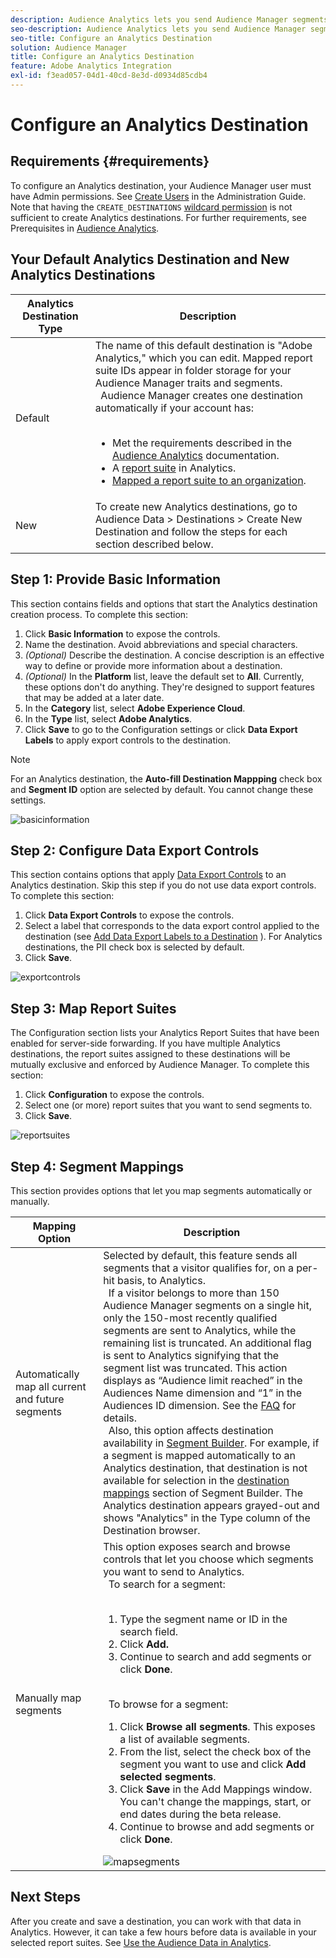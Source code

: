 ```yaml
---
description: Audience Analytics lets you send Audience Manager segments to Analytics. To use this feature, you create an Analytics destination and map segments to it in Audience Manager.
seo-description: Audience Analytics lets you send Audience Manager segments to Analytics. To use this feature, you create an Analytics destination and map segments to it in Audience Manager.
seo-title: Configure an Analytics Destination
solution: Audience Manager
title: Configure an Analytics Destination
feature: Adobe Analytics Integration
exl-id: f3ead057-04d1-40cd-8e3d-d0934d85cdb4
---
```

# Configure an Analytics Destination

## Requirements {#requirements}

To configure an Analytics destination, your Audience Manager user must have Admin permissions. See [Create Users](/help/using/features/administration/administration-overview.md#create-users) in the Administration Guide. Note that having the `CREATE_DESTINATIONS` [wildcard permission](/help/using/features/administration/administration-overview.md#wild-card-permissions) is not sufficient to create Analytics destinations.
For further requirements, see Prerequisites in [Audience Analytics](https://experienceleague.adobe.com/docs/analytics/integration/audience-analytics/mc-audiences-aam.html).

## Your Default Analytics Destination and New Analytics Destinations

|  Analytics Destination Type |  Description |
|---|---|
|  Default |  The name of this default destination is "Adobe Analytics," which you can edit. Mapped report suite IDs appear in folder storage for your Audience Manager traits and segments. <br>&nbsp; Audience Manager creates one destination automatically if your account has: <br>&nbsp; <ul><li>Met the requirements described in the [Audience Analytics](https://experienceleague.adobe.com/docs/analytics/integration/audience-analytics/mc-audiences-aam.html) documentation.</li><li>A [report suite](https://experienceleague.adobe.com/docs/analytics/admin/manage-report-suites/report-suites-admin.html) in Analytics.</li><li>[Mapped a report suite to an organization](https://experienceleague.adobe.com/docs/core-services/interface/about-core-services/report-suite-mapping.html).</li></ul>|
|  New | To create new Analytics destinations, go to Audience Data > Destinations > Create New Destination and follow the steps for each section described below. |

## Step 1: Provide Basic Information

This section contains fields and options that start the Analytics destination creation process. To complete this section:

1. Click **Basic Information** to expose the controls.
2. Name the destination. Avoid abbreviations and special characters.
3. *(Optional)* Describe the destination. A concise description is an effective way to define or provide more information about a destination.
4. *(Optional)* In the **Platform** list, leave the default set to **All**. Currently, these options don't do anything. They're designed to support features that may be added at a later date.
5. In the **Category** list, select **Adobe Experience Cloud**.
6. In the **Type** list, select **Adobe Analytics**.
7. Click **Save** to go to the Configuration settings or click **Data Export Labels** to apply export controls to the destination.

>[!NOTE]
>
>For an Analytics destination, the **Auto-fill Destination Mappping** check box and **Segment ID** option are selected by default. You cannot change these settings.

![basicinformation](assets/basicinformation.png)

## Step 2: Configure Data Export Controls

This section contains options that apply [Data Export Controls](/help/using/features/data-export-controls.md) to an Analytics destination. Skip this step if you do not use data export controls. To complete this section:

1. Click **Data Export Controls** to expose the controls.
1. Select a label that corresponds to the data export control applied to the destination (see [Add Data Export Labels to a Destination](/help/using/features/destinations/add-data-export-labels.md) ). For Analytics destinations, the PII check box is selected by default.
1. Click **Save**.

![exportcontrols](assets/exportControls.png)

## Step 3: Map Report Suites

The Configuration section lists your Analytics Report Suites that have been enabled for server-side forwarding. If you have multiple Analytics destinations, the report suites assigned to these destinations will be mutually exclusive and enforced by Audience Manager. To complete this section:

1. Click **Configuration** to expose the controls.
1. Select one (or more) report suites that you want to send segments to.
1. Click **Save**.

![reportsuites](assets/reportSuites.png)

## Step 4: Segment Mappings

This section provides options that let you map segments automatically or manually.

|  Mapping Option |  Description |
|---|---|
|  Automatically map all current and future segments |  Selected by default, this feature sends all segments that a visitor qualifies for, on a per-hit basis, to Analytics. <br>&nbsp; If a visitor belongs to more than 150 Audience Manager segments on a single hit, only the 150-most recently qualified segments are sent to Analytics, while the remaining list is truncated. An additional flag is sent to Analytics signifying that the segment list was truncated. This action displays as “Audience limit reached” in the Audiences Name dimension and “1” in the Audiences ID dimension. See the [FAQ](https://experienceleague.adobe.com/docs/analytics/integration/audience-analytics/audience-analytics-workflow/mc-audiences-faqs.html) for details. <br>&nbsp; Also, this option affects destination availability in [Segment Builder](/help/using/features/segments/segment-builder.md). For example, if a segment is mapped automatically to an Analytics destination, that destination is not available for selection in the [destination mappings](/help/using/features/segments/segment-builder.md#segment-builder-controls-destinations) section of Segment Builder. The Analytics destination appears grayed-out and shows "Analytics" in the Type column of the Destination browser. |
|  Manually map segments | This option exposes search and browse controls that let you choose which segments you want to send to Analytics. <br>&nbsp; To search for a segment: <br>&nbsp; <ol><li>Type the segment name or ID in the search field.</li><li>Click <b>Add.</b></li><li>Continue to search and add segments or click <b>Done</b>.</li></ol><br>&nbsp; To browse for a segment: <ol><li>Click <b>Browse all segments</b>. This exposes a list of available segments.</li><li>From the list, select the check box of the segment you want to use and click <b>Add selected segments</b>.</li><li>Click <b>Save</b> in the Add Mappings window. You can't change the mappings, start, or end dates during the beta release.</li><li>Continue to browse and add segments or click <b>Done</b>.</li></ol> ![mapsegments](assets/mapSegments.png) |

## Next Steps

After you create and save a destination, you can work with that data in Analytics. However, it can take a few hours before data is available in your selected report suites. See [Use the Audience Data in Analytics](https://experienceleague.adobe.com/docs/analytics/integration/audience-analytics/audience-analytics-workflow/use-audience-data-analytics.html).
